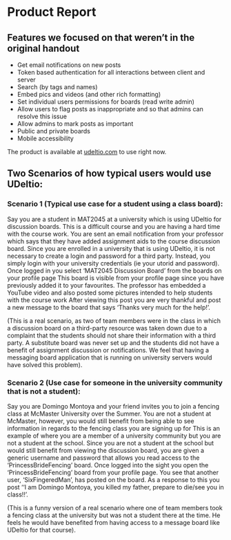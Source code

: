 # Product Report

## Features we focused on that weren’t in the original handout 
* Get email notifications on new posts
* Token based authentication for all interactions between client and server
* Search (by tags and names)
* Embed pics and videos (and other rich formatting)
* Set individual users permissions for boards (read write admin)
* Allow users to flag posts as inappropriate and so that admins can resolve this issue
* Allow admins to mark posts as important
* Public and private boards
* Mobile accessibility

The product is available at [udeltio.com](udeltio.com) to use right now.

## Two Scenarios of how typical users would use UDeltio:

### Scenario 1 (Typical use case for a student using a class board):

Say you are a student in MAT2045 at a university which is using UDeltio for discussion boards. This is a difficult course and you are having a hard time with the course work. You are sent an email notification from your professor which says that they have added assignment aids to the course discussion board. Since you are enrolled in a university that is using UDeltio, it is not necessary to create a login and password for a third party. Instead, you simply login with your university credentials (ie your utorid and password). Once logged in you select ‘MAT2045 Discussion Board’ from the boards on your profile page This board is visible from your profile page since you have previously added it to your favourites. The professor has embedded a YouTube video and also posted some pictures intended to help students with the course work After viewing this post you are very thankful and post a new message to the board that says ‘Thanks very much for the help!’.

(This is a real scenario, as two of team members were in the class in which a discussion board on a third-party resource was taken down due to a complaint that the students should not share their information with a third party. A substitute board was never set up and the students did not have a benefit of assignment discussion or notifications. We feel that having a messaging board application that is running on university servers would have solved this problem). 

### Scenario 2 (Use case for someone in the university community that is not a student):

Say you are Domingo Montoya and your friend invites you to join a fencing class at McMaster University over the Summer. You are not a student at McMaster, however, you would still benefit from being able to see information in regards to the fencing class you are signing up for This is an example of where you are a member of a university community but you are not a student at the school. Since you are not a student at the school but would still benefit from viewing the discussion board, you are given a generic username and password that allows you read access to the ‘PrincessBrideFencing’ board. Once logged into the sight you open the ‘PrincessBrideFencing’ board from your profile page.  You see that another user, ‘SixFingeredMan’, has posted on the board. As a response to this you post ‘‘I am Domingo Montoya, you killed my father, prepare to die/see you in class!!’.

(This is a funny version of a real scenario where one of team members took a fencing class at the university but was not a student there at the time. He feels he would have benefited from having access to a message board like UDeltio for that course).


